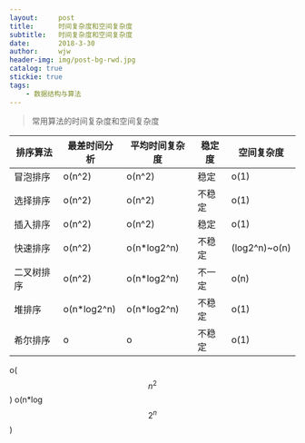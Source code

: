 ```yaml
---
layout:     post
title:      时间复杂度和空间复杂度
subtitle:   时间复杂度和空间复杂度     
date:       2018-3-30 
author:     wjw
header-img: img/post-bg-rwd.jpg 
catalog: true
stickie: true
tags:
    - 数据结构与算法
--- 
```

> 常用算法的时间复杂度和空间复杂度

排序算法 | 最差时间分析 | 平均时间复杂度 | 稳定度 | 空间复杂度
------- | ----------- | ------------ | ----- | --------
冒泡排序 | o(n^2) | o(n^2) | 稳定 | o(1) 
选择排序 | o(n^2) | o(n^2) | 不稳定 | o(1) 
插入排序 | o(n^2) | o(n^2) | 稳定 | o(1) 
快速排序 | o(n^2) | o(n*log2^n)  |不稳定 | (log2^n)~o(n) 
二叉树排序 | o(n^2) | o(n*log2^n) | 不一定 | o(n)
堆排序 | o(n*log2^n) | o(n*log2^n) | 不稳定 | o(1)
希尔排序 | o | o | 不稳定 | o(1)

o($$n^2$$)
o(n*log$$2^n$$)
